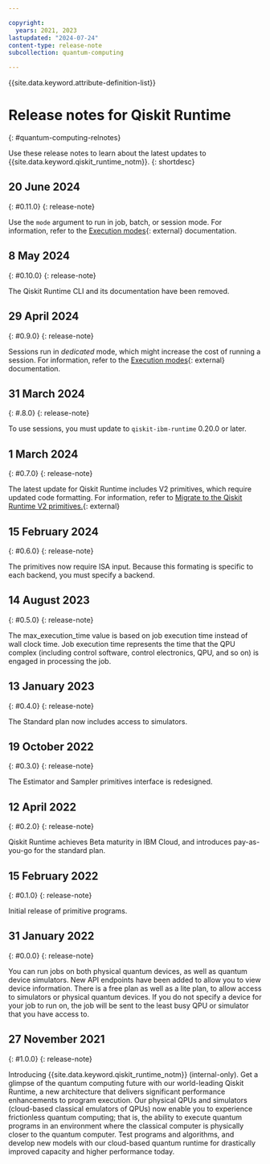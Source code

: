 ```yaml
---

copyright:
  years: 2021, 2023
lastupdated: "2024-07-24"
content-type: release-note
subcollection: quantum-computing

---
```


{{site.data.keyword.attribute-definition-list}}


# Release notes for Qiskit Runtime
{: #quantum-computing-relnotes}

Use these release notes to learn about the latest updates to {{site.data.keyword.qiskit_runtime_notm}}.
{: shortdesc}

## 20 June 2024
{: #0.11.0}
{: release-note}

Use the `mode` argument to run in job, batch, or session mode. For information, refer to the [Execution modes](https://docs.quantum.ibm.com/guides/execution-modes){: external} documentation.

## 8 May 2024
{: #0.10.0}
{: release-note}

The Qiskit Runtime CLI and its documentation have been removed.

## 29 April 2024
{: #0.9.0}
{: release-note}

Sessions run in _dedicated_ mode, which might increase the cost of running a session.  For information, refer to the [Execution modes](https://docs.quantum.ibm.com/guides/execution-modes){: external} documentation.

## 31 March 2024
{: #.8.0}
{: release-note}

To use sessions, you must update to `qiskit-ibm-runtime` 0.20.0 or later.

## 1 March 2024
{: #0.7.0}
{: release-note}

The latest update for Qiskit Runtime includes V2 primitives, which require updated code formatting. For information, refer to [Migrate to the Qiskit Runtime V2 primitives.](https://docs.quantum.ibm.com/api/migration-guides/v2-primitives){: external}

## 15 February 2024
{: #0.6.0}
{: release-note}

The primitives now require ISA input.  Because this formating is specific to each backend, you must specify a backend.

## 14 August 2023
{: #0.5.0}
{: release-note}

The max_execution_time value is based on job execution time instead of wall clock time. Job execution time represents the time that the QPU complex (including control software, control electronics, QPU, and so on) is engaged in processing the job.

## 13 January 2023
{: #0.4.0}
{: release-note}

The Standard plan now includes access to simulators.

## 19 October 2022
{: #0.3.0}
{: release-note}

The Estimator and Sampler primitives interface is redesigned.

## 12 April 2022
{: #0.2.0}
{: release-note}

Qiskit Runtime achieves Beta maturity in IBM Cloud, and introduces pay-as-you-go for the standard plan.

## 15 February 2022
{: #0.1.0}
{: release-note}

Initial release of primitive programs.

## 31 January 2022
{: #0.0.0}
{: release-note}

You can run jobs on both physical quantum devices, as well as quantum device simulators.
New API endpoints have been added to allow you to view device information.
There is a free plan as well as a lite plan, to allow access to simulators or physical quantum devices.
If you do not specify a device for your job to run on, the job will be sent to the least busy QPU or simulator that you have access to.

## 27 November 2021
{: #1.0.0}
{: release-note}

Introducing {{site.data.keyword.qiskit_runtime_notm}} (internal-only). Get a glimpse of the quantum computing future with our world-leading Qiskit Runtime, a new architecture that delivers significant performance enhancements to program execution. Our physical QPUs and simulators (cloud-based classical emulators of QPUs) now enable you to experience frictionless quantum computing; that is, the ability to execute quantum programs in an environment where the classical computer is physically closer to the quantum computer. Test programs and algorithms, and develop new models with our cloud-based quantum runtime for drastically improved capacity and higher performance today.
